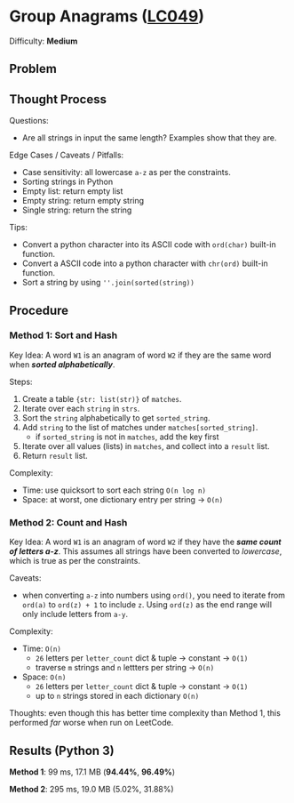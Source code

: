 # Group Anagrams ([LC049](https://leetcode.com/problems/group-anagrams/))
Difficulty: **Medium**

## Problem

## Thought Process

Questions:
- Are all strings in input the same length?  Examples show that they are.

Edge Cases / Caveats / Pitfalls:
- Case sensitivity:  all lowercase `a-z` as per the constraints.
- Sorting strings in Python
- Empty list: return empty list
- Empty string: return empty string
- Single string: return the string

Tips:
- Convert a python character into its ASCII code with `ord(char)` built-in function.
- Convert a ASCII code into a python character with `chr(ord)` built-in function.
- Sort a string by using `''.join(sorted(string))`

## Procedure

### Method 1: Sort and Hash

Key Idea: A word `W1` is an anagram of word `W2` if they are the same word when ***sorted alphabetically***.

Steps:
1. Create a table `{str: list(str)}` of `matches`.
2. Iterate over each `string` in `strs`.
3. Sort the `string` alphabetically to get `sorted_string`.
4. Add `string` to the list of matches under `matches[sorted_string]`.
    - if `sorted_string` is not in `matches`, add the key first
5. Iterate over all values (lists) in `matches`, and collect into a `result` list.
6. Return `result` list.

Complexity:
- Time: use quicksort to sort each string `O(n log n)`
- Space: at worst, one dictionary entry per string -> `O(n)`

### Method 2: Count and Hash

Key Idea: A word `W1` is an anagram of word `W2` if they have the ***same count of letters a-z***.  This assumes all strings have been converted to *lowercase*, which is true as per the constraints.

Caveats:
- when converting `a-z` into numbers using `ord()`, you need to iterate from `ord(a)` to `ord(z) + 1` to include `z`.  Using `ord(z)` as the end range will only include letters from `a-y`.

Complexity:
- Time: `O(n)`
    - `26` letters per `letter_count` dict & tuple -> constant -> `O(1)`
    - traverse `m` strings and `n` lettters per string -> `O(n)`
- Space: `O(n)`
    - `26` letters per `letter_count` dict & tuple -> constant -> `O(1)`
    - up to `n` strings stored in each dictionary `O(n)`

Thoughts:  even though this has better time complexity than Method 1, this performed *far* worse when run on LeetCode.

## Results (Python 3)

**Method 1**: 99 ms, 17.1 MB (**94.44%**, **96.49%**)

**Method 2**: 295 ms, 19.0 MB (5.02%, 31.88%)
